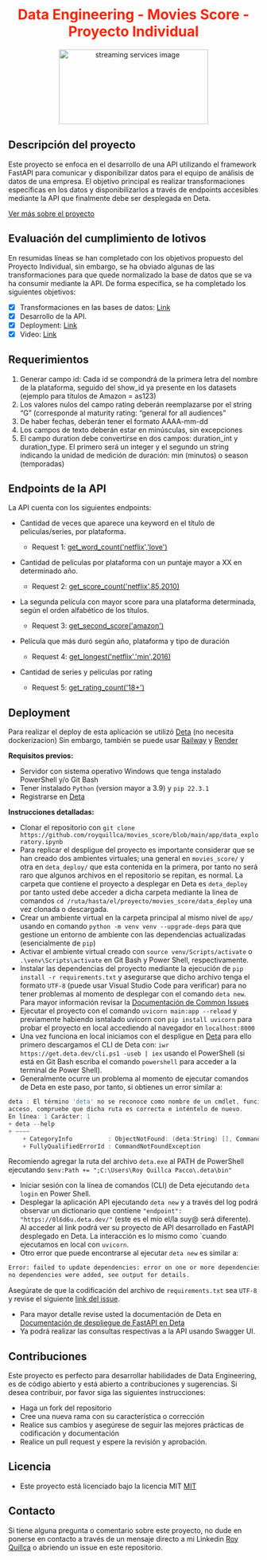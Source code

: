 # <h1 align=center style="color: #FF2403">Data Engineering - Movies Score - Proyecto Individual</h1>

<div align='center'>
    <img src='https://editor.analyticsvidhya.com/uploads/58713tvshows1.jpeg' alt='streaming services image' style="width:300px; height:150px;">
</div>

## Descripción del proyecto

Este proyecto se enfoca en el desarrollo de una API utilizando el framework FastAPI para comunicar y disponibilizar datos para el equipo de análisis de datos de una empresa. El objetivo principal es realizar transformaciones específicas en los datos y disponibilizarlos a través de endpoints accesibles mediante la API que finalmente debe ser desplegada en Deta.

[Ver más sobre el proyecto](https://github.com/royquillca/movies_score/blob/main/app/data_exploratory.ipynb)
## Evaluación del cumplimiento de lotivos

En resumidas líneas se han completado con los objetivos propuesto del Proyecto Individual, sin embargo, se ha obviado algunas de las transformaciones para que quede normalizado la base de datos que se va ha consumir mediante la API.
De forma específica, se ha completado los siguientes objetivos:

- [x] Transformaciones en las bases de datos: [Link](https://github.com/royquillca/movies_score/blob/main/app/data_exploratory.ipynb)
- [x] Desarrollo de la API.
- [x] Deployment: [Link](https://0l6d6u.deta.dev/)
- [x] Video: [Link]()

## Requerimientos

1. Generar campo id: Cada id se compondrá de la primera letra del nombre de la plataforma, seguido del show_id ya presente en los datasets (ejemplo para títulos de Amazon = as123)
2. Los valores nulos del campo rating deberán reemplazarse por el string “G” (corresponde al maturity rating: “general for all audiences”
3. De haber fechas, deberán tener el formato AAAA-mm-dd
4. Los campos de texto deberán estar en minúsculas, sin excepciones
5. El campo duration debe convertirse en dos campos: duration_int y duration_type. El primero será un integer y el segundo un string indicando la unidad de medición de duración: min (minutos) o season (temporadas)

## Endpoints de la API

La API cuenta con los siguientes endpoints:

* Cantidad de veces que aparece una keyword en el título de peliculas/series, por plataforma.
  * Request 1: [get_word_count('netflix','love')](https://0l6d6u.deta.dev/get_word_count/netflix/love)

* Cantidad de películas por plataforma con un puntaje mayor a XX en determinado año.
  * Request 2: [get_score_count('netflix',85,2010)](https://0l6d6u.deta.dev/get_score_count/netflix/85/2010)

* La segunda película con mayor score para una plataforma determinada, según el orden alfabético de los títulos.
  * Request 3: [get_second_score('amazon')](https://0l6d6u.deta.dev/get_second_score/amazon)

* Película que más duró según año, plataforma y tipo de duración
  * Request 4: [get_longest('netflix','min',2016)](https://0l6d6u.deta.dev/get_longest/netflix/min/2016)

* Cantidad de series y películas por rating
  * Request 5: [get_rating_count('18+')](https://0l6d6u.deta.dev/get_rating_count/18+)

## Deployment

Para realizar el deploy de esta aplicación se utilizó [Deta](https://www.deta.sh/) (no necesita dockerizacion) Sin embargo, también se puede usar [Railway](https://railway.app/) y [Render](https://render.com/)

**Requisitos previos:**

  * Servidor con sistema operativo Windows que tenga instalado PowerShell y/o Git Bash
  * Tener instalado ``Python`` (version mayor a 3.9) y ``pip 22.3.1``
  * Registrarse en [Deta](https://www.deta.sh/)

**Instrucciones detalladas:**

* Clonar el repositorio con ```git clone https://github.com/royquillca/movies_score/blob/main/app/data_exploratory.ipynb```
* Para replicar el despligue del proyecto es importante considerar que se han creado dos ambientes virtuales; una general en ``movies_score/`` y otra en ``deta_deploy/`` que esta contenida en la primera, por tanto no será raro que algunos archivos en el repositorio se repitan, es normal. La carpeta que contiene el proyecto a desplegar en Deta es ``deta_deploy`` por tanto usted debe acceder a dicha carpeta mediante la linea de comandos ``cd /ruta/hasta/el/proyecto/movies_score/data_deploy`` una vez clonada o descargada.
* Crear un ambiente virtual en la carpeta principal al mismo nivel de ``app/`` usando en comando ``python -m venv venv --upgrade-deps`` para que gestione un entorno de ambiente con las dependencias actualizadas (esencialmente de ``pip``)
* Activar el ambiente virtual creado con ``source venv/Scripts/activate`` o ``.\venv\Scripts\activate`` en Git Bash y Power Shell, respectivamente.
* Instalar las dependencias del proyecto mediante la ejecución de ``pip install -r requirements.txt`` y asegurarse que dicho archivo tenga el formato ``UTF-8`` (puede usar Visual Studio Code para verificar) para no tener problemas al momento de desplegar con el comando ``deta new``. Para mayor información revisar la [Documentación de Common Issues](https://docs.deta.sh/docs/common_issues/)
* Ejecutar el proyecto con el comando ``uvicorn main:app --reload`` y previamente habiendo isntalado uvicorn con ``pip install uvicorn`` para probar el proyecto en local accediendo al navegador en ``localhost:8000``
* Una vez funciona en local iniciamos con el despligue en [Deta](https://www.deta.sh/) para ello primero descargamos el CLI de Deta con: ``iwr https://get.deta.dev/cli.ps1 -useb | iex`` usando el PowerShell (si está en Git Bash escriba el comando ``powershell`` para acceder a la terminal de Power Shell).
*  Generalmente ocurre un problema al momento de ejecutar comandos de Deta en este paso, por tanto, si obtienes un error similar a:

```powershell
deta : El término 'deta' no se reconoce como nombre de un cmdlet, función, archivo de script o programa ejecutable. Compruebe si escribió correctamente el nombre o, si incluyó una ruta de
acceso, compruebe que dicha ruta es correcta e inténtelo de nuevo.
En línea: 1 Carácter: 1
+ deta --help
+ ~~~~
    + CategoryInfo          : ObjectNotFound: (deta:String) [], CommandNotFoundException
    + FullyQualifiedErrorId : CommandNotFoundException
```
Recomiendo agregar la ruta del archivo ``deta.exe`` al PATH de PowerShell ejecutando ``$env:Path += ";C:\Users\Roy Quillca Pacco\.deta\bin"``

* Iniciar sesión con la línea de comandos (CLI) de Deta ejecutando ``deta login`` en Power Shell.
* Desplegar la aplicación API ejecutando ``deta new`` y a través del log podrá observar un dictionario que contiene ``"endpoint": "https://0l6d6u.deta.dev/"`` (este es el mío el/la suy@ será diferente). Al acceder al link podrá ver su proyecto de API desarrollado en FastAPI desplegado en Deta. La interacción es lo mismo como `cuando ejecutamos en local con ``uvicorn``.
* Otro error que puede encontrarse al ejecutar ``deta new`` es similar a:
```bash
Error: failed to update dependencies: error on one or more dependencies, 
no dependencies were added, see output for details.
```
Asegúrate de que la codificación del archivo de ``requirements.txt`` sea ``UTF-8`` y revise el siguiente [link del issue](https://docs.deta.sh/docs/common_issues/).
* Para mayor detalle revise usted la documentación de Deta en [Documentación de despliegue de FastAPI en Deta](https://fastapi.tiangolo.com/deployment/deta/#__tabbed_1_2)
* Ya podrá realizar las consultas respectivas a la API usando Swagger UI.
## Contribuciones

Este proyecto es perfecto para desarrollar habilidades de Data Engineering, es de código abierto y está abierto a contribuciones y sugerencias. Si desea contribuir, por favor siga las siguientes instrucciones:

* Haga un fork del repositorio
* Cree una nueva rama con su característica o corrección
* Realice sus cambios y asegúrese de seguir las mejores prácticas de codificación y documentación
* Realice un pull request y espere la revisión y aprobación.
## Licencia

* Este proyecto está licenciado bajo la licencia MIT [MIT](https://opensource.org/licenses/MIT)

## Contacto

Si tiene alguna pregunta o comentario sobre este proyecto, no dude en ponerse en contacto a través de un mensaje directo a mi Linkedin [Roy Quillca](https://www.linkedin.com/in/royquillca/) o abriendo un issue en este repositorio.